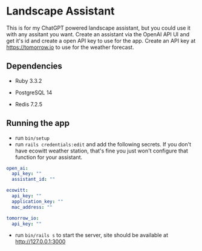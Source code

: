 # Landscape Assistant
This is for my ChatGPT powered landscape assistant, but you could use it
with any assitant you want.
Create an assistant via the OpenAI API UI and get it's id and create a
open API key to use for the app.
Create an API key at https://tomorrow.io to use for the weather
forecast.

## Dependencies
* Ruby 3.3.2

* PostgreSQL 14

* Redis 7.2.5

## Running the app
* run `bin/setup`
* run `rails credentials:edit` and add the following secrets. If you
  don't have ecowitt weather station, that's fine you just won't configure that
  function for your assistant.

``` yaml
open_ai:
  api_key: ""
  assistant_id: ""

ecowitt:
  api_key: ""
  application_key: ""
  mac_address: ""

tomorrow_io:
  api_key: ""
```
* run `bin/rails s` to start the server, site should be available at
  http://127.0.0.1:3000

